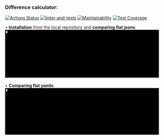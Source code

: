 ### Difference calculator:

[![Actions Status](https://github.com/Ingo-o/frontend-project-lvl2/workflows/hexlet-check/badge.svg)](https://github.com/Ingo-o/frontend-project-lvl2/actions) [![linter-and-tests](https://github.com/Ingo-o/frontend-project-lvl2/workflows/linter-and-tests/badge.svg)](https://github.com/Ingo-o/frontend-project-lvl2/actions) [![Maintainability](https://api.codeclimate.com/v1/badges/40944b2af766528bdb39/maintainability)](https://codeclimate.com/github/Ingo-o/frontend-project-lvl2/maintainability) [![Test Coverage](https://api.codeclimate.com/v1/badges/40944b2af766528bdb39/test_coverage)](https://codeclimate.com/github/Ingo-o/frontend-project-lvl2/test_coverage)

• **Installation** from the local repository and **comparing flat jsons**:
![Alt Text](gif/install-and-compare-flat-jsons.gif)

• **Comparing flat yamls**:
![Alt Text](gif/compare-flat-yamls.gif)
